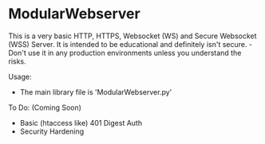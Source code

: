 # ModularWebserver
This is a very basic HTTP, HTTPS, Websocket (WS) and Secure Websocket (WSS) Server.
It is intended to be educational and definitely isn't secure. - Don't use it in any production environments unless you understand the risks.

Usage:
- The main library file is 'ModularWebserver.py'

To Do: (Coming Soon)
- Basic (htaccess like) 401 Digest Auth
- Security Hardening
